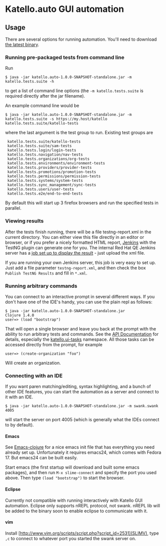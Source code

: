 # Katello.auto GUI automation 

## Usage

There are several options for running automation.  You'll need to download [the latest
binary](https://github.com/downloads/RedHatQE/katello.auto/katello.auto-1.0.0-SNAPSHOT-standalone.jar).

### Running pre-packaged tests from command line
Run 

    $ java -jar katello.auto-1.0.0-SNAPSHOT-standalone.jar -m katello.tests.suite -h

to get a list of command line options (the `-m katello.tests.suite` is required directly after the jar filename).

An example command line would be 

    $ java -jar katello.auto-1.0.0-SNAPSHOT-standalone.jar -m katello.tests.suite -s https://my.host/katello katello.tests.suite/katello-tests

where the last argument is the test
group to run.  Existing test groups are

     katello.tests.suite/katello-tests
     katello.tests.suite/sam-tests
     katello.tests.login/login-tests
     katello.tests.navigation/nav-tests
     katello.tests.organizations/org-tests
     katello.tests.environments/environment-tests
     katello.tests.providers/provider-tests
     katello.tests.promotions/promotion-tests
     katello.tests.permissions/permission-tests
     katello.tests.systems/system-tests
     katello.tests.sync_management/sync-tests
     katello.tests.users/user-tests
     katello.tests.e2e/end-to-end-tests

By default this will start up 3 firefox browsers and run the specified
tests in parallel.

### Viewing results

After the tests finish running, there will be a file testng-report.xml in the current directory.  You can either view this file directly in an editor or browser, or if you prefer a nicely formatted HTML report, [Jenkins](http://jenkins-ci.org/) with the TestNG plugin can generate one for you.  The internal Red Hat QE Jenkins server has a [job set up to display the result](https://url.corp.redhat.com/e82371c) - just upload the xml file. 

If you are running your own Jenkins server, this job is very easy to set up.  Just add a file parameter `testng-report.xml`, and then check the box `Publish TestNG Results` and fill in `*.xml`.

### Running arbitrary commands

You can connect to an interactive prompt in several different ways.
If you don't have one of the IDE's handy, you can use the plain repl
as follows:

    $ java -jar katello.auto-1.0.0-SNAPSHOT-standalone.jar
    Clojure 1.4.0
    user=> (load "bootstrap")

That will open a single browser and leave you back at the prompt with
the ability to run arbitrary tests and commands.  See the [API
Documentation](http://weissjeffm.github.com/katello.auto/) for
details, especially the
[katello.ui-tasks](http://weissjeffm.github.com/katello.auto/katello.ui-tasks-api.html)
namespace.  All those tasks can be accessed directly from the prompt,
for example

    user=> (create-organization "foo") 
    
Will create an organization.

### Connecting with an IDE

If you want paren matching/editing, syntax highlighting, and a bunch
of other IDE features, you can start the automation as a server and
connect to it with an IDE.

    $ java -jar katello.auto-1.0.0-SNAPSHOT-standalone.jar -m swank.swank 4005 

will start the server on port 4005 (which is generally what the IDEs
connect to by default).

#### Emacs

See [Emacs-clojure](https://github.com/RedHatQE/emacs-clojure) for a
nice emacs init file that has everything you need already set up.
Unfortunately it requires emacs24, which comes with Fedora 17.  But emacs24
can be built easily.

Start emacs (the first startup will download and built some emacs
packages), and then run `M-x slime-connect` and specify the port you
used above.  Then type `(load "bootstrap")` to start the browser.

#### Eclipse

Currently not compatible with running interactively with Katello GUI
automation.  Eclipse only supports nREPL protocol, not swank.  nREPL
lib will be added to the binary soon to enable eclipse to communicate
with it. 

#### vim

Install [http://www.vim.org/scripts/script.php?script_id=2531](SLIMV),
type `,c` to connect to whatever port you started the swank server on.
